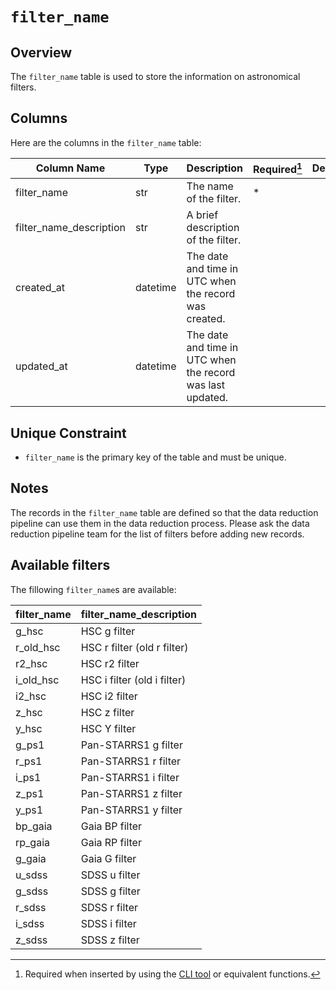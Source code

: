# `filter_name`

## Overview

The `filter_name` table is used to store the information on astronomical filters.

## Columns

Here are the columns in the `filter_name` table:

| Column Name             | Type     | Description                                                | Required[^1] | Default |
| ----------------------- | -------- | ---------------------------------------------------------- | ------------ | ------- |
| filter_name             | str      | The name of the filter.                                    | \*           |         |
| filter_name_description | str      | A brief description of the filter.                         |              |         |
| created_at              | datetime | The date and time in UTC when the record was created.      |              |         |
| updated_at              | datetime | The date and time in UTC when the record was last updated. |              |         |

[^1]: Required when inserted by using the [CLI tool](../reference/cli.md) or equivalent functions.

## Unique Constraint

- `filter_name` is the primary key of the table and must be unique.

## Notes

The records in the `filter_name` table are defined so that the data reduction pipeline can use them in the data reduction process.
Please ask the data reduction pipeline team for the list of filters before adding new records.

## Available filters

The fillowing `filter_name`s are available:

| filter_name | filter_name_description     |
| ----------- | --------------------------- |
| g_hsc       | HSC g filter                |
| r_old_hsc   | HSC r filter (old r filter) |
| r2_hsc      | HSC r2 filter               |
| i_old_hsc   | HSC i filter (old i filter) |
| i2_hsc      | HSC i2 filter               |
| z_hsc       | HSC z filter                |
| y_hsc       | HSC Y filter                |
| g_ps1       | Pan-STARRS1 g filter        |
| r_ps1       | Pan-STARRS1 r filter        |
| i_ps1       | Pan-STARRS1 i filter        |
| z_ps1       | Pan-STARRS1 z filter        |
| y_ps1       | Pan-STARRS1 y filter        |
| bp_gaia     | Gaia BP filter              |
| rp_gaia     | Gaia RP filter              |
| g_gaia      | Gaia G filter               |
| u_sdss      | SDSS u filter               |
| g_sdss      | SDSS g filter               |
| r_sdss      | SDSS r filter               |
| i_sdss      | SDSS i filter               |
| z_sdss      | SDSS z filter               |
